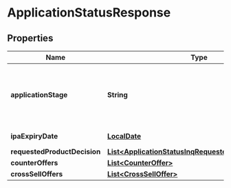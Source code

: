 # ApplicationStatusResponse

## Properties
Name | Type | Description | Notes
------------ | ------------- | ------------- | -------------
**applicationStage** | **String** | Current stage of an application.This is a reference data field. Please use /v1/apac/utilities/referenceData/{applicationStage} resource to get possible value of this field with description. You can use applicationStage field name as the referenceCode parameter to retrieve the values. | 
**ipaExpiryDate** | [**LocalDate**](LocalDate.md) | In principle approval expiration date in  ISO 8601 date format YYYY-MM-DD |  [optional]
**requestedProductDecision** | [**List&lt;ApplicationStatusInqRequestedProductDecision&gt;**](ApplicationStatusInqRequestedProductDecision.md) |  |  [optional]
**counterOffers** | [**List&lt;CounterOffer&gt;**](CounterOffer.md) |  |  [optional]
**crossSellOffers** | [**List&lt;CrossSellOffer&gt;**](CrossSellOffer.md) |  |  [optional]
